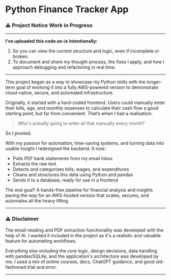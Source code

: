 # Python Finance Tracker App

### ⚠️ Project Notice Work in Progress

---

**I’ve uploaded this code _as-is_ intentionally:**

1. So you can view the current structure and logic, even if incomplete or broken.  
2. To document and share my thought process, the fixes I apply, and how I approach debugging and refactoring in real time.

---

This project began as a way to showcase my Python skills with the longer-term goal of evolving it into a fully AWS-powered version to demonstrate cloud-native, secure, and automated infrastructure.

Originally, it started with a hard-coded frontend. Users could manually enter their bills, age, and monthly expenses to calculate their cash flow  a good starting point, but far from convenient. That’s when I had a realisation:

> Who's actually going to enter all that manually every month?

So I pivoted.

With my passion for automation, time-saving systems, and turning data into usable insight  I redesigned the backend. It now:

- Pulls PDF bank statements from my email inbox  
- Extracts the raw text  
- Detects and categorizes bills, wages, and expenditures  
- Cleans and structures this data using Python and pandas  
- Sends it to a database, ready for use in a frontend  

The end goal? A hands-free pipeline for financial analysis and insights paving the way for an AWS-hosted version that scales, secures, and automates all the heavy lifting.

---

### ⚠️ Disclaimer

The email-reading and PDF extraction functionality was developed with the help of AI. I wanted it included in the project as it's a realistic and valuable feature for automating workflows.

Everything else including the core logic, design decisions, data handling with pandas/SQLite, and the application's architecture was developed by me. I used a mix of online courses, docs, ChatGPT guidance, and good old-fashioned trial and error.

---
